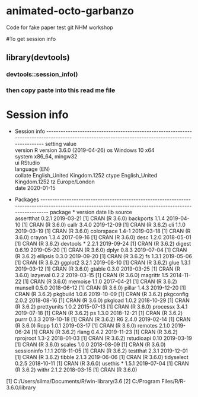 # animated-octo-garbanzo
Code for fake paper test git NHM workshop

#To get session info
## library(devtools)
### devtools::session_info()
### then copy paste into this read me file

# Session info

- Session info ---------------------------------------------------------------------------------------------------------------------------------------------------
 setting  value                       
 version  R version 3.6.0 (2019-04-26)
 os       Windows 10 x64              
 system   x86_64, mingw32             
 ui       RStudio                     
 language (EN)                        
 collate  English_United Kingdom.1252 
 ctype    English_United Kingdom.1252 
 tz       Europe/London               
 date     2020-01-15                  

- Packages -------------------------------------------------------------------------------------------------------------------------------------------------------
 package     * version date       lib source        
 assertthat    0.2.1   2019-03-21 [1] CRAN (R 3.6.0)
 backports     1.1.4   2019-04-10 [1] CRAN (R 3.6.0)
 callr         3.4.0   2019-12-09 [1] CRAN (R 3.6.2)
 cli           1.1.0   2019-03-19 [1] CRAN (R 3.6.0)
 colorspace    1.4-1   2019-03-18 [1] CRAN (R 3.6.0)
 crayon        1.3.4   2017-09-16 [1] CRAN (R 3.6.0)
 desc          1.2.0   2018-05-01 [1] CRAN (R 3.6.2)
 devtools    * 2.2.1   2019-09-24 [1] CRAN (R 3.6.2)
 digest        0.6.19  2019-05-20 [1] CRAN (R 3.6.0)
 dplyr         0.8.3   2019-07-04 [1] CRAN (R 3.6.2)
 ellipsis      0.3.0   2019-09-20 [1] CRAN (R 3.6.2)
 fs            1.3.1   2019-05-06 [1] CRAN (R 3.6.2)
 ggplot2       3.2.1   2019-08-10 [1] CRAN (R 3.6.2)
 glue          1.3.1   2019-03-12 [1] CRAN (R 3.6.0)
 gtable        0.3.0   2019-03-25 [1] CRAN (R 3.6.0)
 lazyeval      0.2.2   2019-03-15 [1] CRAN (R 3.6.0)
 magrittr      1.5     2014-11-22 [1] CRAN (R 3.6.0)
 memoise       1.1.0   2017-04-21 [1] CRAN (R 3.6.2)
 munsell       0.5.0   2018-06-12 [1] CRAN (R 3.6.0)
 pillar        1.4.3   2019-12-20 [1] CRAN (R 3.6.2)
 pkgbuild      1.0.6   2019-10-09 [1] CRAN (R 3.6.2)
 pkgconfig     2.0.2   2018-08-16 [1] CRAN (R 3.6.0)
 pkgload       1.0.2   2018-10-29 [1] CRAN (R 3.6.2)
 prettyunits   1.0.2   2015-07-13 [1] CRAN (R 3.6.0)
 processx      3.4.1   2019-07-18 [1] CRAN (R 3.6.2)
 ps            1.3.0   2018-12-21 [1] CRAN (R 3.6.2)
 purrr         0.3.3   2019-10-18 [1] CRAN (R 3.6.2)
 R6            2.4.0   2019-02-14 [1] CRAN (R 3.6.0)
 Rcpp          1.0.1   2019-03-17 [1] CRAN (R 3.6.0)
 remotes       2.1.0   2019-06-24 [1] CRAN (R 3.6.2)
 rlang         0.4.2   2019-11-23 [1] CRAN (R 3.6.2)
 rprojroot     1.3-2   2018-01-03 [1] CRAN (R 3.6.2)
 rstudioapi    0.10    2019-03-19 [1] CRAN (R 3.6.0)
 scales        1.0.0   2018-08-09 [1] CRAN (R 3.6.0)
 sessioninfo   1.1.1   2018-11-05 [1] CRAN (R 3.6.2)
 testthat      2.3.1   2019-12-01 [1] CRAN (R 3.6.2)
 tibble        2.1.3   2019-06-06 [1] CRAN (R 3.6.0)
 tidyselect    0.2.5   2018-10-11 [1] CRAN (R 3.6.0)
 usethis     * 1.5.1   2019-07-04 [1] CRAN (R 3.6.2)
 withr         2.1.2   2018-03-15 [1] CRAN (R 3.6.0)

[1] C:/Users/silma/Documents/R/win-library/3.6
[2] C:/Program Files/R/R-3.6.0/library